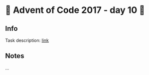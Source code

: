 # 🎄 Advent of Code 2017 - day 10 🎄

## Info

Task description: [link](https://adventofcode.com/2017/day/10)

## Notes

...